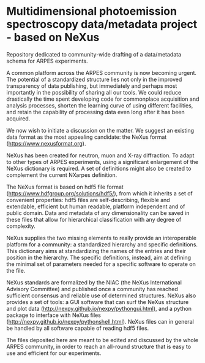 # Multidimensional photoemission spectroscopy data/metadata project - based on NeXus

Repository dedicated to community-wide drafting of a data/metadata schema for ARPES experiments.

A common platform across the ARPES community is now becoming urgent. The potential of a standardized structure lies not only in the improved transparency of data publishing, but immediately and perhaps most importantly in the possibility of sharing all our tools. We could reduce drastically the time spent developing code for commonplace acquisition and analysis processes, shorten the learning curve of using different facilities, and retain the capability of processing data even long after it has been acquired. 

We now wish to initiate a discussion on the matter. We suggest an existing data format as the most appealing candidate: the NeXus format (https://www.nexusformat.org). 

NeXus has been created for neutron, muon and X-ray diffraction. To adapt to other types of ARPES experiments, using  a significant enlargement of the NeXus dictionary is required. A set of definitions might also be created to complement the current NXarpes definition.

The NeXus format is based on hdf5 file format (https://www.hdfgroup.org/solutions/hdf5/), from which it inherits a set of convenient properties: hdf5 files are self-describing, flexible and extendable, efficient but human readable, platform independent and of public domain. Data and metadata of any dimensionality can be saved in these files that allow for hierarchical classification with any degree of complexity.

NeXus supplies the two missing elements to really provide an interoperable platform for a community: a standardized hierarchy and specific definitions. This dictionary aims at standardizing the names of the entries and their position in the hierarchy. The specific definitions, instead, aim at defining the minimal set of parameters needed for a specific software to operate on the file.  

NeXus standards are formalized by the NIAC (the NeXus International Advisory Committee) and published once a community has reached sufficient consensus and reliable use of determined structures. NeXus also provides a set of tools: a GUI software that can surf the NeXus structure and plot data (http://nexpy.github.io/nexpy/pythongui.html), and a python package to interface with NeXus files (http://nexpy.github.io/nexpy/pythonshell.html). NeXus files can in general be handled by all software capable of reading hdf5 files.

The files deposited here are meant to be edited and discussed by the whole ARPES community, in order to reach an all-round structure that is easy to use and efficient for our experiments. 
